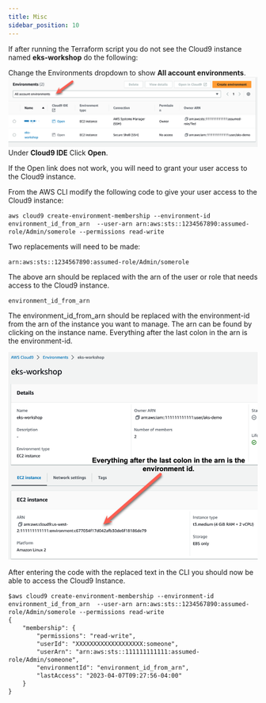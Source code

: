```yaml
---
title: Misc
sidebar_position: 10
---
```


If after running the Terraform script you do not see the Cloud9 instance named **eks-workshop** do the following:

Change the Environments dropdown to show **All account environments**.
![Change the Environments dropdown to show **All account environments**](./assets/cloud9-environments.png)
Under **Cloud9 IDE** Click **Open**.

If the Open link does not work, you will need to grant your user access to the Cloud9 instance.

From the AWS CLI modify the following code to give your user access to the Cloud9 instance:

```
aws cloud9 create-environment-membership --environment-id environment_id_from_arn  --user-arn arn:aws:sts::1234567890:assumed-role/Admin/somerole --permissions read-write

```
Two replacements will need to be made:

    arn:aws:sts::1234567890:assumed-role/Admin/somerole

The above arn should be replaced with the arn of the user or role that needs access to the Cloud9 instance.

    environment_id_from_arn

The environment_id_from_arn should be replaced with the environment-id from the arn of the instance you want to manage. 
The arn can be found by clicking on the instance name.  Everything after the last colon in the arn is the environment-id.

![cloud9-arn](./assets/cloud9-arn.png)

After entering the code with the replaced text in the CLI you should now be able to access the Cloud9 Instance.
```
$aws cloud9 create-environment-membership --environment-id environment_id_from_arn  --user-arn arn:aws:sts::1234567890:assumed-role/Admin/somerole --permissions read-write
{
    "membership": {
        "permissions": "read-write",
        "userId": "XXXXXXXXXXXXXXXXXXX:someone",
        "userArn": "arn:aws:sts::111111111111:assumed-role/Admin/someone",
        "environmentId": "environment_id_from_arn",
        "lastAccess": "2023-04-07T09:27:56-04:00"
    }
}
```
